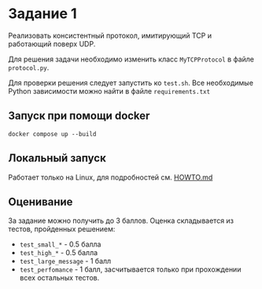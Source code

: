 # Задание 1

Реализовать консистентный протокол, имитирующий TCP и работающий поверх UDP.

Для решения задачи необходимо изменить класс `MyTCPProtocol` в файле `protocol.py`.

Для проверки решения следует запустить ко `test.sh`. Все необходимые Python зависимости можно найти в файле `requirements.txt`

## Запуск при помощи docker
```
docker compose up --build
```

## Локальный запуск
Работает только на Linux, для подробностей см. [HOWTO.md](HOWTO.md)

## Оценивание

За задание можно получить до 3 баллов. Оценка складывается из тестов, пройденных решением:

* `test_small_*` - 0.5 балла
* `test_high_*` - 0.5 балла
* `test_large_message` - 1 балл
* `test_perfomance` - 1 балл, засчитывается только при прохождении всех остальных тестов.
